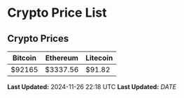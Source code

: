 # Crypto Price List

## Crypto Prices
| Bitcoin | Ethereum | Litecoin |
| ------- | -------- | -------- |
| $92165 | $3337.56 | $91.82 |
**Last Updated:** 2024-11-26 22:18 UTC
**Last Updated:** $DATE$
